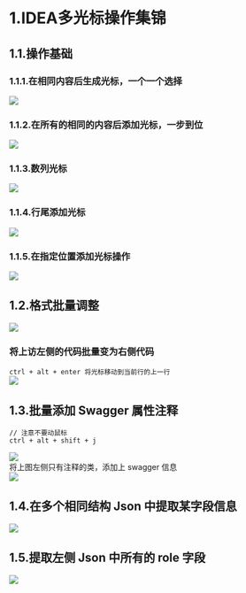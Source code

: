 # 1.IDEA多光标操作集锦

## 1.1.操作基础

### 1.1.1.在相同内容后生成光标，一个一个选择

![](/static/image/idea_alt_j-1589727619502.c6c9651d.gif)

### 1.1.2.在所有的相同的内容后添加光标，一步到位

![](/static/image/idea_alt_shift_ctrl_j.c1b6d800.gif)

### 1.1.3.数列光标

![](/static/image/idea_alt_mouse_move.4b63774f.gif)

### 1.1.4.行尾添加光标

![](/static/image/idea_alt_mouse_end.eede73d0.gif)

### 1.1.5.在指定位置添加光标操作

![](/static/image/idea_alt_shift_click.04cadc11.gif)

## 1.2.格式批量调整

![](/static/image/image-20200518225214627.851b7a0b.png)

### 将上访左侧的代码批量变为右侧代码

`ctrl + alt + enter 将光标移动到当前行的上一行`  
![](/static/image/idea_modify_comment.b79ff3f4.gif)

## 1.3.批量添加 Swagger 属性注释

```
// 注意不要动鼠标
ctrl + alt + shift + j
```

![](/static/image/image-20200518231043105.40a0708b.png)  
将上图左侧只有注释的类，添加上 swagger 信息  
![](/static/image/idea_modify_comment_swagger.f4a3c5ab.gif)

## 1.4.在多个相同结构 Json 中提取某字段信息

![](/static/image/image-20200518232431922.6f188470.png)

## 1.5.提取左侧 Json 中所有的 role 字段

![](/static/image/idea_modify_comment-1589815740852.9ae04b83.gif)

